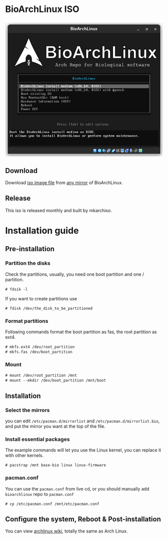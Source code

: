 # BioArchLinux ISO

![](https://raw.githubusercontent.com/BioArchLinux/iso/master/screenshot.png)

## Download

Download [iso image file](https://repo.bioarchlinux.org/iso) from [any mirror](https://raw.githubusercontent.com/BioArchLinux/mirror/main/mirrorlist.bio) of BioArchLinux.

## Release

This iso is released monthly and built by mkarchiso.

# Installation guide

## Pre-installation

### Partition the disks

Check the partitions, usually, you need one boot partition and one / partition.

```
# fdsik -l
```

If you want to create partitions use

```
# fdisk /dev/the_disk_to_be_partitioned
```

### Format partitions

Following commands format the boot partition as fas, the root partition as ext4.

```
# mkfs.ext4 /dev/root_partition
# mkfs.fas /dev/boot_partition
```

### Mount

```
# mount /dev/root_partition /mnt
# mount --mkdir /dev/boot_partition /mnt/boot
```

## Installation

### Select the mirrors

you can edit `/etc/pacman.d/mirrorlist` and `/etc/pacman.d/mirrorlist.bio`, and put the mirror you want at the top of the file.

### Install essential packages

The example commands will let you use the Linux kernel, you can replace it with other kernels.

```
# pacstrap /mnt base-bio linux linux-firmware
```

### pacman.conf

You can use the `pacman.conf` from live cd, or you should manually add `bioarchlinux` repo to `pacman.conf`

```
# cp /etc/pacman.conf /mnt/etc/pacman.conf
```


## Configure the system, Reboot & Post-installation

You can view [archlinux wiki](https://wiki.archlinux.org/title/Installation_guide), totally the same as Arch Linux.

